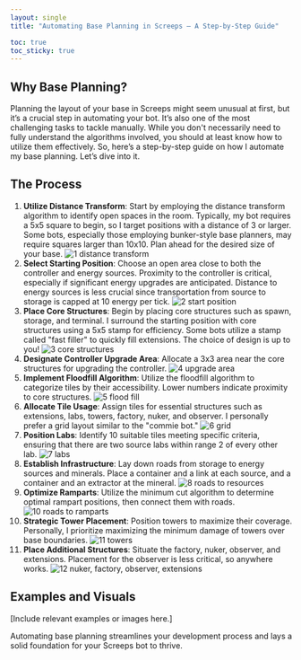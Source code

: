 ```yaml
---
layout: single
title: "Automating Base Planning in Screeps – A Step-by-Step Guide"

toc: true
toc_sticky: true
---
```

## Why Base Planning?

Planning the layout of your base in Screeps might seem unusual at first, but it’s a crucial step in automating your bot. It’s also one of the most challenging tasks to tackle manually. While you don't necessarily need to fully understand the algorithms involved, you should at least know how to utilize them effectively. So, here’s a step-by-step guide on how I automate my base planning. Let’s dive into it.

## The Process

1. **Utilize Distance Transform**: Start by employing the distance transform algorithm to identify open spaces in the room. Typically, my bot requires a 5x5 square to begin, so I target positions with a distance of 3 or larger. Some bots, especially those employing bunker-style base planners, may require squares larger than 10x10. Plan ahead for the desired size of your base.
![1  distance transform](https://github.com/sy-harabi/harabiBot_2024/assets/71678452/659081f1-20cb-472c-9e4c-d96141550810)
2. **Select Starting Position**: Choose an open area close to both the controller and energy sources. Proximity to the controller is critical, especially if significant energy upgrades are anticipated. Distance to energy sources is less crucial since transportation from source to storage is capped at 10 energy per tick.
![2  start position](https://github.com/sy-harabi/harabiBot_2024/assets/71678452/88887a93-32a6-439e-bf0c-2d905f189cd2)
3. **Place Core Structures**: Begin by placing core structures such as spawn, storage, and terminal. I surround the starting position with core structures using a 5x5 stamp for efficiency. Some bots utilize a stamp called "fast filler" to quickly fill extensions. The choice of design is up to you!
![3  core structures](https://github.com/sy-harabi/harabiBot_2024/assets/71678452/0d646920-4898-4b41-a2c3-2a7274ba4f7d)
4. **Designate Controller Upgrade Area**: Allocate a 3x3 area near the core structures for upgrading the controller.
![4  upgrade area](https://github.com/sy-harabi/harabiBot_2024/assets/71678452/46b15b7e-15b7-4461-b7c6-337531dd7dde)
5. **Implement Floodfill Algorithm**: Utilize the floodfill algorithm to categorize tiles by their accessibility. Lower numbers indicate proximity to core structures.
![5  flood fill](https://github.com/sy-harabi/harabiBot_2024/assets/71678452/62e9203a-a4c2-4d3c-ab10-ae1d0848e3d4)
6. **Allocate Tile Usage**: Assign tiles for essential structures such as extensions, labs, towers, factory, nuker, and observer. I personally prefer a grid layout similar to the "commie bot."
![6  grid](https://github.com/sy-harabi/harabiBot_2024/assets/71678452/bc52073f-05f0-45dc-9b08-e64e66a1ee4e)
7. **Position Labs**: Identify 10 suitable tiles meeting specific criteria, ensuring that there are two source labs within range 2 of every other lab.
![7  labs](https://github.com/sy-harabi/harabiBot_2024/assets/71678452/94ec36fb-5979-4c72-be14-acbaaea6d48d)
8. **Establish Infrastructure**: Lay down roads from storage to energy sources and minerals. Place a container and a link at each source, and a container and an extractor at the mineral.
![8  roads to resources](https://github.com/sy-harabi/harabiBot_2024/assets/71678452/56af9375-b8f0-41c5-bd7e-b67c9945e50c)
9. **Optimize Ramparts**: Utilize the minimum cut algorithm to determine optimal rampart positions, then connect them with roads.
![10  roads to ramparts](https://github.com/sy-harabi/harabiBot_2024/assets/71678452/75b5bc4d-7165-474b-a9bc-f17e2b8d9efd)
10. **Strategic Tower Placement**: Position towers to maximize their coverage. Personally, I prioritize maximizing the minimum damage of towers over base boundaries.
![11  towers](https://github.com/sy-harabi/harabiBot_2024/assets/71678452/9a591d7c-ca7a-4542-86eb-b641a4514850)
12. **Place Additional Structures**: Situate the factory, nuker, observer, and extensions. Placement for the observer is less critical, so anywhere works.
![12  nuker, factory, observer, extensions](https://github.com/sy-harabi/harabiBot_2024/assets/71678452/05b7bb2e-718b-4051-bdab-1bccebf58200)

## Examples and Visuals

[Include relevant examples or images here.]

Automating base planning streamlines your development process and lays a solid foundation for your Screeps bot to thrive.

